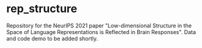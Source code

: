 # rep_structure
Repository for the NeurIPS 2021 paper "Low-dimensional Structure in the Space of Language Representations is Reflected in Brain Responses". Data and code demo to be added shortly.
